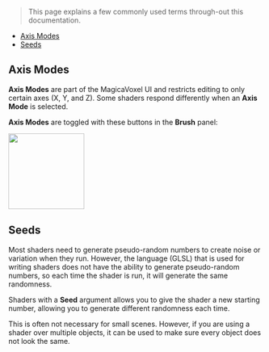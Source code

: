 > This page explains a few commonly used terms through-out this documentation.

<!-- TOC -->
- [Axis Modes](#axis-modes)
- [Seeds](#seeds)

## Axis Modes

**Axis Modes** are part of the MagicaVoxel UI and restricts editing to only certain axes (X, Y, and Z). Some shaders respond differently when an **Axis Mode** is selected.

**Axis Modes** are toggled with these buttons in the **Brush** panel:

<img src="https://s3.amazonaws.com/misc.lachlanmcdonald.com/magicavoxel-shaders/0.11.0/axis_modes.png" width="150px">

## Seeds

Most shaders need to generate pseudo-random numbers to create noise or variation when they run. However, the language (GLSL) that is used for writing shaders does not have the ability to generate pseudo-random numbers, so each time the shader is run, it will generate the same randomness.

Shaders with a **Seed** argument allows you to give the shader a new starting number, allowing you to generate different randomness each time.

This is often not necessary for small scenes. However, if you are using a shader over multiple objects, it can be used to make sure every object does not look the same.
